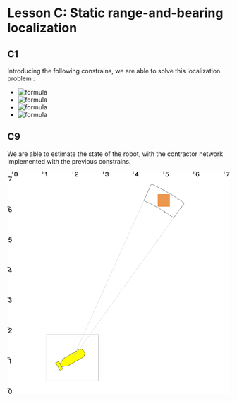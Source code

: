 # Lesson C: Static range-and-bearing localization

## C1

Introducing the following constrains, we are able to solve this localization problem :
* ![formula](https://render.githubusercontent.com/render/math?math=[d]=y_1.\begin{Bmatrix}cos(\theta)%20\\%20sin(\theta)\end{Bmatrix})
* ![formula](https://render.githubusercontent.com/render/math?math=d_1=m_1-x_1)
* ![formula](https://render.githubusercontent.com/render/math?math=d_2=m_2-x_2)
* ![formula](https://render.githubusercontent.com/render/math?math=\theta=x_3+y_2)

## C9

We are able to estimate the state of the robot, with the contractor network implemented with the previous constrains.

![](./images/static_localisation.png)

